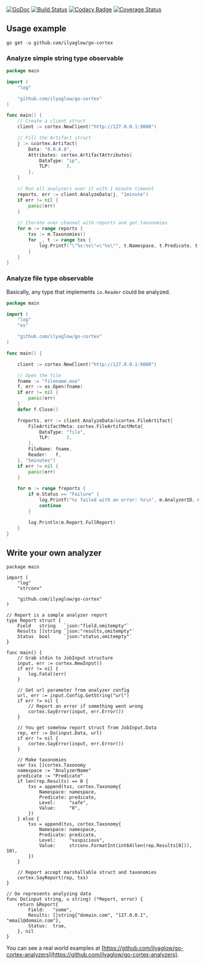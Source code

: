 [![GoDoc](https://godoc.org/github.com/ilyaglow/go-cortex?status.svg)](http://godoc.org/github.com/ilyaglow/go-cortex)
[![Build Status](https://travis-ci.org/ilyaglow/go-cortex.svg?branch=v2)](https://travis-ci.org/ilyaglow/go-cortex)
[![Codacy Badge](https://api.codacy.com/project/badge/Grade/1d131300c6864599b5335f2439b7e2d4)](https://www.codacy.com/app/ilyaglow/go-cortex?utm_source=github.com&amp;utm_medium=referral&amp;utm_content=ilyaglow/go-cortex&amp;utm_campaign=Badge_Grade)
[![Coverage Status](https://coveralls.io/repos/github/ilyaglow/go-cortex/badge.svg?branch=v2)](https://coveralls.io/github/ilyaglow/go-cortex?branch=v2)

## Usage example

```
go get -u github.com/ilyaglow/go-cortex
```

### Analyze simple string type observable

```go
package main

import (
	"log"

	"github.com/ilyaglow/go-cortex"
)

func main() {
	// Create a client struct
	client := cortex.NewClient("http://127.0.0.1:9000")

	// Fill the Artifact struct
	j := &cortex.Artifact{
		Data: "8.8.8.8",
		Attributes: cortex.ArtifactAttributes{
			DataType: "ip",
			TLP:      3,
		},
	}

	// Run all analyzers over it with 1 minute timeout
	reports, err := client.AnalyzeData(j, "1minute")
	if err != nil {
		panic(err)
	}
	
	// Iterate over channel with reports and get taxonomies
	for m := range reports {
		txs := m.Taxonomies()
		for _, t := range txs {
			log.Printf("\"%s:%s\"=\"%s\"", t.Namespace, t.Predicate, t.Value)
		}
	}
}
```

### Analyze file type observable

Basically, any type that implements `io.Reader` could be analyzed.

```go
package main

import (
	"log"
	"os"

	"github.com/ilyaglow/go-cortex"
)

func main() {

	client := cortex.NewClient("http://127.0.0.1:9000")

	// Open the file
	fname := "filename.exe"
	f, err := os.Open(fname)
	if err != nil {
		panic(err)
	}
	defer f.Close()

	freports, err := client.AnalyzeData(&cortex.FileArtifact{
		FileArtifactMeta: cortex.FileArtifactMeta{
			DataType: "file",
			TLP:      3,
		},
		FileName: fname,
		Reader:   f,
	}, "5minutes")
	if err != nil {
		panic(err)
	}

	for m := range freports {
		if m.Status == "Failure" {
			log.Printf("%s failed with an error: %s\n", m.AnalyzerID, m.Report.ErrorMessage)
			continue
		}

		log.Println(m.Report.FullReport)
	}
}
```

## Write your own analyzer

```golang
package main

import (
	"log"
	"strconv"

	"github.com/ilyaglow/go-cortex"
)

// Report is a sample analyzer report
type Report struct {
	Field   string   `json:"field,omitempty"`
	Results []string `json:"results,omitempty"`
	Status  bool     `json:"status,omitempty"`
}

func main() {
	// Grab stdin to JobInput structure
	input, err := cortex.NewInput()
	if err != nil {
		log.Fatal(err)
	}

	// Get url parameter from analyzer config
	url, err := input.Config.GetString("url")
	if err != nil {
		// Report an error if something went wrong
		cortex.SayError(input, err.Error())
	}

	// You get somehow report struct from JobInput.Data
	rep, err := Do(input.Data, url)
	if err != nil {
		cortex.SayError(input, err.Error())
	}

	// Make taxonomies
	var txs []cortex.Taxonomy
	namespace := "AnalyzerName"
	predicate := "Predicate"
	if len(rep.Results) == 0 {
		txs = append(txs, cortex.Taxonomy{
			Namespace: namespace,
			Predicate: predicate,
			Level:     "safe",
			Value:     "0",
		})
	} else {
		txs = append(txs, cortex.Taxonomy{
			Namespace: namespace,
			Predicate: predicate,
			Level:     "suspicious",
			Value:     strconv.FormatInt(int64(len(rep.Results[0])), 10),
		})
	}

	// Report accept marshallable struct and taxonomies
	cortex.SayReport(rep, txs)
}

// Do represents analyzing data
func Do(input string, u string) (*Report, error) {
	return &Report{
		Field:   "some",
		Results: []string{"domain.com", "127.0.0.1", "email@domain.com"},
		Status:  true,
	}, nil
}
```

You can see a real world examples at [https://github.com/ilyaglow/go-cortex-analyzers](https://github.com/ilyaglow/go-cortex-analyzers).
